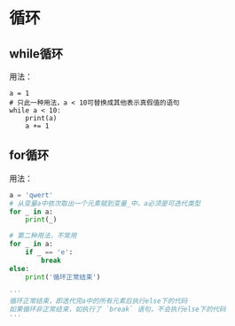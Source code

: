 # 循环

## while循环

用法：
```eval-python
a = 1
# 只此一种用法，a < 10可替换成其他表示真假值的语句
while a < 10:
    print(a)
    a += 1
```

## for循环

用法：
```python
a = 'qwert'
# 从变量a中依次取出一个元素赋到变量_中，a必须是可迭代类型
for _ in a:
    print(_)

# 第二种用法，不常用
for _ in a:
    if _ == 'e':
        break
else:
    print('循环正常结束')

'''
循环正常结束，即迭代完a中的所有元素后执行else下的代码
如果循环非正常结束，如执行了 `break` 语句，不会执行else下的代码
'''
```
